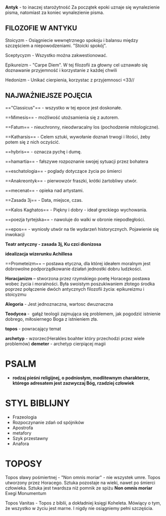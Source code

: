 **Antyk** - to inaczej starożytność
Za początek epoki uznaje się wynalezienie pisma, natomiast za koniec wynalezienie pisma.

## **FILOZOFIE W ANTYKU**

Stoicyzm - Osiągniecie wewnętrznego spokoju i balansu między szczęściem a niepowodzeniami.
"Stoicki spokój".

Sceptycyzm - Wszystko można zakwestionować.

Epikureizm - "Carpe Diem". W tej filozofii za głowny cel uznawało się doznawanie przyjemność i korzystanie z każdej chwili

Hedonizm - Unikać cierpienia, korzystac z przyjemnosci <33//

## **NAJWAŻNIEJSZE  POJĘCIA**

=="Classicus"== - wszystko w tej epoce jest doskonałe.

==Mimesis== - możliwość utożsamienia się z autorem.

==Fatum== - nieuchronny, nieodwracalny los (pochodzenie mitologiczne).

==Katharsis== - Celem sztuki, wywołanie doznań trwogi i litości, żeby potem się z nich oczyścić.

==hybris== - oznacza pychę i dumę.

==hamartia== - fałszywe rozpoznanie swojej sytuacji przez bohatera

==eschatologia== - poglady dotyczące życia po śmierci 

==Anakreontyk== - pierwowzór fraszki, krótki żartobliwy utwór.

==mecenat== - opieka nad artystami.

==Zasada 3j== - Data, miejsce, czas.

==Kalos Kaghatos== - Piękny i dobry - ideał greckiego wychowania.

==poezja tyrtejska== - nawoluje do walki w obronie niepodległości.

==epos== - wyniosły utwór na tle wydarzeń historycznych. Pojawienie się inwokacji 

**Teatr antyczny - zasada 3j, Ku czci dionizosa**

**idealizacja wizerunku Achillesa**

==Prometeizm== – postawa etyczna, dla której ideałem moralnym jest dobrowolne podporządkowanie działań jednostki dobru ludzkości.

**Horacjanizm** – stworzona przez rzymskiego poetę Horacego postawa wobec życia i moralności. Była swoistym poszukiwaniem złotego środka poprzez połączenie dwóch antycznych filozofii życia: epikureizmu i stoicyzmu


**Alegoria** - Jest jednoznaczna, wartosc dwuznaczna 

**Teodycea** -  gałąź teologii zajmująca się problemem, jak pogodzić istnienie dobrego, miłosiernego Boga z istnieniem zła.

**topos** - powracający temat

**archetyp** - wzorzec(Herakles boahter który przechodzi przez wiele problemów)
**demeter** - archetyp cierpiącej magii
# PSALM
- **rodzaj pieśni religijnej, o podniosłym, modlitewnym charakterze, którego adresatem jest zazwyczaj Bóg, rzadziej człowiek**

# STYL BIBLIJNY 
- Frazeologia
- Rozpoczynanie zdań od  spójników
- Apostrofa
- metafory
- Szyk przestawny
- Anafora

# TOPOSY
Topos sławy pośmiertnej - "Non omnis moriar" - nie wszystek umre. Topos utworzony przez Horacego. Sztuka pozostaje na wieki, nawet po śmierci człowieka. Sztuka jest twardsza niż pomnik ze spiżu
**Non omnis moriar**
Exegi Monumentum

Topos Vanitas - Topos z biblii, a dokładniej księgi Koheleta. Mówiący o tym, że wszystko w życiu jest marne. I nigdy nie osiągniemy pełni szczęścia.



